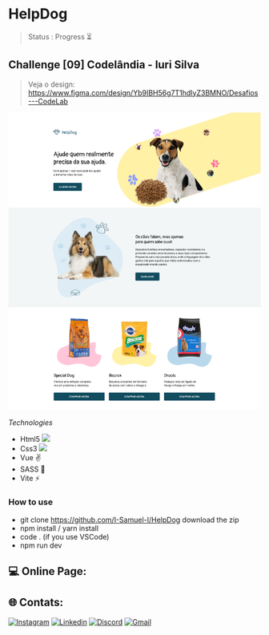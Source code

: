 # HelpDog

> Status : Progress ⏳

## Challenge [09] Codelândia - Iuri Silva
>Veja o design: https://www.figma.com/design/Yb9IBH56g7T1hdIyZ3BMNO/Desafios---CodeLab

<img width="800px" src="./src/assets/images/image.png">

_Technologies_

- Html5 <img width="15px" src="https://cdn-icons-png.flaticon.com/512/4943/4943029.png" />
- Css3 <img width="15px" src="https://cdn-icons-png.flaticon.com/512/732/732190.png" />
- Vue ✌️
- SASS 🎨
- Vite ⚡

### How to use

- git clone https://github.com/I-Samuel-I/HelpDog download the zip
- npm install / yarn install
- code . (if you use VSCode)
- npm run dev 

## 💻 Online Page: 

## 🌐 Contats:

[![Instagram](https://img.shields.io/badge/Instagram-E4405F?style=for-the-badge&logo=instagram&logoColor=white)](https://www.instagram.com/sam.pongp/)
[![Linkedin](https://img.shields.io/badge/LinkedIn-0077B5?style=for-the-badge&logo=linkedin&logoColor=white)](https://www.linkedin.com/in/samuel-gomes-481062316/)
[![Discord](https://img.shields.io/badge/Discord-7289DA?style=for-the-badge&logo=discord&logoColor=white)](https://discordapp.com/users/353247502385938432)
[![Gmail](https://img.shields.io/badge/Gmail-D14836?style=for-the-badge&logo=gmail&logoColor=white)](mailto:samgomes.dev@gmail.com)
